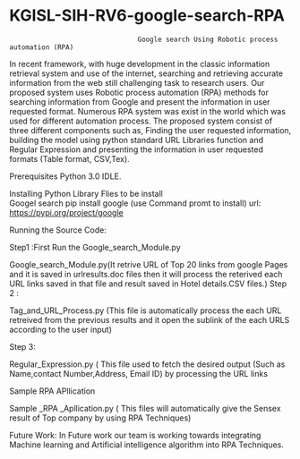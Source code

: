 # KGISL-SIH-RV6-google-search-RPA
                                    Google search Using Robotic process automation (RPA)
              
In recent framework, with huge development in the classic information retrieval system and use of the internet, searching and retrieving accurate information from the web still challenging task to research users. Our proposed system uses Robotic process automation (RPA) methods for searching information from Google and present the information in user requested format. Numerous RPA system was exist in the world which was used for different automation process.  The proposed system consist of three different components such as, Finding the user requested information, building the model using python standard URL Libraries function  and Regular Expression and presenting the information in user requested formats (Table format, CSV,Tex).


Prerequisites
Python 3.0 IDLE.   

Installing
Python Library Flies to be install       
Googel search 
pip install google (use Command promt to install)
url: https://pypi.org/project/google  

Running the Source Code:

Step1 :First Run the Google_search_Module.py

Google_search_Module.py(It retrive URL of Top 20 links from  google Pages and it is saved in urlresults.doc files then it will process the reterived each  URL links saved in that file and result saved in Hotel details.CSV files.)
Step 2 : 

Tag_and_URL_Process.py (This file is automatically process the each URL retreived from the previous results and it open the sublink of the each URLS according to the user input)

Step 3:

Regular_Expression.py ( This file used to fetch the desired output (Such as Name,contact Number,Address, Email ID) by processing the URL links

Sample RPA  APllication 

Sample _RPA _Apllication.py ( This files  will automatically give the Sensex result of Top company by using RPA Techniques) 

Future Work: 
        In Future work our team is working towards integrating Machine learning and Artificial intelligence algorithm into RPA Techniques.  


